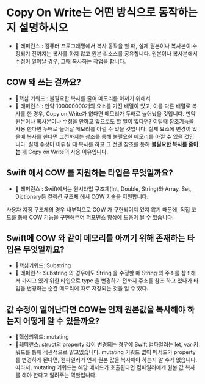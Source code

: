 # Copy On Write는 어떤 방식으로 동작하는지 설명하시오
- 📝 레퍼런스 : 
컴퓨터 프로그래밍에서 복사 동작을 할 때, 실제 원본이나 복사본이 수정되기 전까지는 복사를 하지 않고 원본 리소스를 공유합니다.
원본이나 복사본에서 수정이 일어날 경우, 그때 복사하는 작업을 합니다.

## COW 왜 쓰는 걸까요?
- 🔑핵심 키워드 : 불필요한 복사를 줄여 메모리를 아끼기 위해서
- 📝 래퍼런스 : 
만약 100000000개의 요소를 가진 배열이 있고, 이를 다른 배열로 복사를 한 경우, Copy on Write가 없다면 메모리가 두배로 늘어났을 것입니다.
만약 원본이나 복사본이나 수정을 안하고 앞으로도 할 일이 없다면? 이럴때 참조기능을 사용 한다면 두배로 늘어날 메모리를 아낄 수 있을 것입니다.
실제 요소에 변경이 있을때 복사를 한다면 그전까지는 참조를 통해 불필요한 메모리를 아낄 수 있을 것입니다.
실제 수정이 이뤄질 때 복사를 하고 그 전엔 참조를 통해 **불필요한 복사를 줄이는** 게 Copy on Write의 사용 이유입니다.

## Swift 에서 COW 를 지원하는 타입은 무엇일까요?
- 📝 레퍼런스 :
Swift에서는 원시타입 구조체(Int, Double, String)와 Array, Set, Dictionary등 컬렉션 구조체 에서 COW 기술을 지원합니다.

사용자 지정 구조체의 경우 내부적으로 COW 가 구현되어져 있지 않기 때문에, 직접 코드를 통해 COW 기능을 구현해주어 퍼포먼스 향상에 도움이 될 수 있습니다.

## Swift에 COW 와 같이 메모리를 아끼기 위해 존재하는 타입은 무엇일까요?
- 🔑핵심키워드: Substring
- 📝 레퍼런스: Substring 의 경우에도 String 을 수정할 때 String 의 주소를 참조해서 가지고 있기 위한 타입으로 type 을 변경하기 전까지 주소를 참조 하고 있다가 타입을 변경하는 순간 메모리에 따로 저장되는 것을 알 수 있다.

## 값 수정이 일어난다면 COW는 언제 원본값을 복사해야 하는지 어떻게 알 수 있을까요?
- 🔑핵심키워드: mutating 
- 📝레퍼런스: struct의 property 값이 변경되는 경우에 Swift 컴파일러는 let, var 키워드를 통해 직관적으로 알고있습니다. 
mutating 키워드 없이 메서드가 property를 변경하게 된다면, 컴파일러가 언제 원본 값을 복사해야 하는지 알 수가 없습니다.
따라서, mutating 키워드는 해당 메서드가 호출된다면 컴파일러에게 원본 값 복사를 해야 한다고 알려주는 역할입니다.

